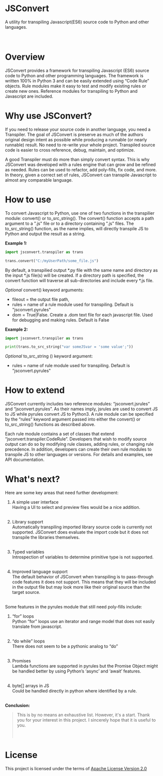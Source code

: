 # JSConvert
A utility for transpiling Javascript(ES6) source code to Python and other languages.
<br>
<br>
<br>
# Overview
JSConvert provides a framework for transpiling Javascript (ES6) source code to Python and other programming languages.  The framework is written 100% in Python 3 and can be easily extended using “Code Rule” objects. Rule modules make it easy to test and modify existing rules or create new ones.  Reference modules for transpiling to Python and Javascript are included. 

# Why use JSConvert?

If you need to release your source code in another language, you need a Transpiler. The goal of JSConvert is preserve as much of the authors original design intent as possible while producing a runnable (or nearly runnable) result. No need to re-write your whole project. Transpiled source code is easier to cross reference, debug, maintain, and optimize.

A good Transpiler must do more than simply convert syntax. This is why JSConvert was developed with a rules engine that can grow and be refined as needed.  Rules can be used to refactor, add poly-fills, fix code, and more. In theory, given a correct set of rules, JSConvert can transpile Javascript to almost any comparable language.


# How to use

To convert Javascript to Python, use one of two functions in the transpilier module: convert() or to_src_string(). The convert() function accepts a path argument to a ".js" file or to a directory containing ".js" files. The to_src_string() function, as the name implies, will directly transpile JS to Python and output the result as a string.

**Example 1:**

```py
import jsconvert.transpiler as trans

trans.convert("C:/myUserPath/some_file.js")
```

By default, a transpilied output *.py file with the same name and directory as the input *.js file(s) will be created. If a directory path is specified, the convert function will traverse all sub-directories and include every *.js  file.

*Optional* convert() keyword arguments:
- fileout = the output file path, 
- rules = name of a rule module used for transpiling. Default is "jsconvert.pyrules"
- dom = True|False. Create a .dom text file for each javascript file. Used for debugging and making rules. Default is False

**Example 2:**

```py
import jsconvert.transpiler as trans

print(trans.to_src_string("var someJSvar = 'some value';"))
```

*Optional* to_src_string () keyword argument:
- rules = name of rule module used for transpiling. Default is "jsconvert.pyrules"

# How to extend
JSConvert currently includes two reference modules: “jsconvert.jsrules” and “jsconvert.pyrules”. As their names imply, jsrules are used to convert JS to JS while pyrules convert JS to Python3. A rule module can be specified by the “rules” keyword argument passed into either the convert() or to_src_string() functions as described above. 

Each rule module contains a set of classes that extend “jsconvert.transpiler.CodeRule”. Developers that wish to modify source output can do so by modifying rule classes, adding rules, or changing rule precedence. In addition, developers can create their own rule modules to transpile JS to other languages or versions. For details and examples, see API documentation.

# What's next?

Here are some key areas that need further development:

1. A simple user interface<br>
Having a UI to select and preview files would be a nice addition.<br><br>

2. Library support<br>
Automatically transpiling imported library source code is currently not supported. JSConvert does evaluate the import code but it does not transpile the libraries themselves.<br><br>

3. Typed variables<br>
Introspection of variables to determine primitive type is not supported.<br><br>

4. Improved language support<br>
The default behavior of JSConvert when transpiling is to pass-through code features it does not support. This means that they will be included in the output file but may look more like their original source than the target source.<br><br>

Some features in the pyrules module that still need poly-fills include:

1. “for” loops<br>
Python “for” loops use an iterator and range model that does not easily translate from javascript.<br><br>

2. “do while” loops<br>
There does not seem to be a pythonic analog to “do”<br><br>

3. Promises<br>
Lambda functions are supported in pyrules but the Promise Object might be handled better by using Python’s ‘async’ and ‘await’ features.<br><br>

4. byte[] arrays in JS<br>
  Could be handled directly in python where identified by a rule.<br><br>

**Conclusion:**<br>
> This is by no means an exhaustive list. However, it's a start. Thank you for your interest in this project. I sincerely hope that it is useful to you.<br><br><br>

# License
This project is licensed under the terms of [Apache License Version 2.0](https://www.apache.org/licenses/LICENSE-2.0)
<br>


